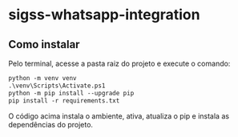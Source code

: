 # sigss-whatsapp-integration

## Como instalar

Pelo terminal, acesse a pasta raiz do projeto e execute o comando:

```ps
python -m venv venv
.\venv\Scripts\Activate.ps1
python -m pip install --upgrade pip
pip install -r requirements.txt
```

O código acima instala o ambiente, ativa, atualiza o pip e instala as dependências do projeto.
